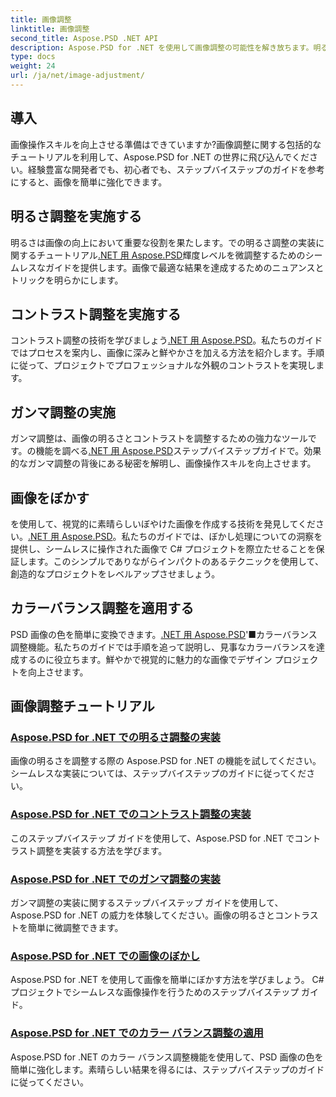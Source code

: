 ```yaml
---
title: 画像調整
linktitle: 画像調整
second_title: Aspose.PSD .NET API
description: Aspose.PSD for .NET を使用して画像調整の可能性を解き放ちます。明るさ、コントラスト、カラーバランスに関するチュートリアルを参照して、画像操作をマスターしてください。
type: docs
weight: 24
url: /ja/net/image-adjustment/
---
```

## 導入

画像操作スキルを向上させる準備はできていますか?画像調整に関する包括的なチュートリアルを利用して、Aspose.PSD for .NET の世界に飛び込んでください。経験豊富な開発者でも、初心者でも、ステップバイステップのガイドを参考にすると、画像を簡単に強化できます。

## 明るさ調整を実施する

明るさは画像の向上において重要な役割を果たします。での明るさ調整の実装に関するチュートリアル[.NET 用 Aspose.PSD](./brightness-adjustment/)輝度レベルを微調整するためのシームレスなガイドを提供します。画像で最適な結果を達成するためのニュアンスとトリックを明らかにします。

## コントラスト調整を実施する

コントラスト調整の技術を学びましょう[.NET 用 Aspose.PSD](./contrast-adjustment/)。私たちのガイドではプロセスを案内し、画像に深みと鮮やかさを加える方法を紹介します。手順に従って、プロジェクトでプロフェッショナルな外観のコントラストを実現します。

## ガンマ調整の実施

ガンマ調整は、画像の明るさとコントラストを調整するための強力なツールです。の機能を調べる[.NET 用 Aspose.PSD](./gamma-adjustment/)ステップバイステップガイドで。効果的なガンマ調整の背後にある秘密を解明し、画像操作スキルを向上させます。

## 画像をぼかす

を使用して、視覚的に素晴らしいぼやけた画像を作成する技術を発見してください。[.NET 用 Aspose.PSD](./blur-image/)。私たちのガイドでは、ぼかし処理についての洞察を提供し、シームレスに操作された画像で C# プロジェクトを際立たせることを保証します。このシンプルでありながらインパクトのあるテクニックを使用して、創造的なプロジェクトをレベルアップさせましょう。

## カラーバランス調整を適用する

PSD 画像の色を簡単に変換できます。[.NET 用 Aspose.PSD](./color-balance-adjustment/)'■カラーバランス調整機能。私たちのガイドでは手順を追って説明し、見事なカラーバランスを達成するのに役立ちます。鮮やかで視覚的に魅力的な画像でデザイン プロジェクトを向上させます。

## 画像調整チュートリアル
### [Aspose.PSD for .NET での明るさ調整の実装](./brightness-adjustment/)
画像の明るさを調整する際の Aspose.PSD for .NET の機能を試してください。シームレスな実装については、ステップバイステップのガイドに従ってください。
### [Aspose.PSD for .NET でのコントラスト調整の実装](./contrast-adjustment/)
このステップバイステップ ガイドを使用して、Aspose.PSD for .NET でコントラスト調整を実装する方法を学びます。
### [Aspose.PSD for .NET でのガンマ調整の実装](./gamma-adjustment/)
ガンマ調整の実装に関するステップバイステップ ガイドを使用して、Aspose.PSD for .NET の威力を体験してください。画像の明るさとコントラストを簡単に微調整できます。
### [Aspose.PSD for .NET での画像のぼかし](./blur-image/)
Aspose.PSD for .NET を使用して画像を簡単にぼかす方法を学びましょう。 C# プロジェクトでシームレスな画像操作を行うためのステップバイステップ ガイド。
### [Aspose.PSD for .NET でのカラー バランス調整の適用](./color-balance-adjustment/)
Aspose.PSD for .NET のカラー バランス調整機能を使用して、PSD 画像の色を簡単に強化します。素晴らしい結果を得るには、ステップバイステップのガイドに従ってください。